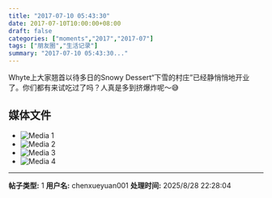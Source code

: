```yaml
---
title: "2017-07-10 05:43:30"
date: 2017-07-10T10:00:00+08:00
draft: false
categories: ["moments","2017","2017-07"]
tags: ["朋友圈","生活记录"]
summary: "2017-07-10 05:43:30..."
---
```


Whyte上大家翘首以待多日的Snowy Dessert“下雪的村庄”已经静悄悄地开业了。你们都有来试吃过了吗？人真是多到挤爆炸呢～😅

## 媒体文件

- ![Media 1](/Moments/photos/2017-07-10/201707100543300.jpg)
- ![Media 2](/Moments/photos/2017-07-10/201707100543301.jpg)
- ![Media 3](/Moments/photos/2017-07-10/201707100543302.jpg)
- ![Media 4](/Moments/photos/2017-07-10/201707100543303.jpg)

---

**帖子类型:** 1
**用户名:** chenxueyuan001
**处理时间:** 2025/8/28 22:28:04